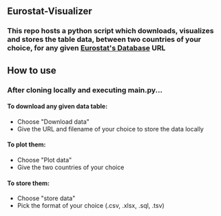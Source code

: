 ## Eurostat-Visualizer
### This repo hosts a python script which downloads, visualizes and stores the table data, between two countries of your choice, for any given [Eurostat's Database](https://ec.europa.eu/eurostat/web/main/data/database) URL


## How to use
### After cloning locally and executing main.py...
#### To download any given data table:
  - Choose "Download data"
  - Give the URL and filename of your choice to store the data locally    
#### To plot them:
- Choose "Plot data"
- Give the two countries of your choice

#### To store them:
- Choose "store data"
- Pick the format of your choice (.csv, .xlsx, .sql, .tsv)
